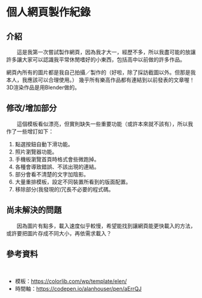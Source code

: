 # 個人網頁製作紀錄

## 介紹

&emsp;&emsp;這是我第一次嘗試製作網頁，因為我才大一，經歷不多，所以我盡可能的放讓許多讓大家可以認識我平常休閒嗜好的小東西，包括高中以前做的許多作品。

網頁內所有的圖片都是我自己拍攝／製作的（好啦，除了採訪截圖以外。但那是我本人，我應該可以合理使用。）
幾乎所有樂高作品都有連結到以前發表的文章喔！
3D渲染作品是用Blender做的。

## 修改/增加部分

&emsp;&emsp;這個模板看似漂亮，但實則缺失一些重要功能（或許本來就不該有），所以我作了一些增訂如下：

1. 點選按鈕自動下滑功能。
2. 照片瀏覽器功能。
3. 手機板瀏覽首頁時格式會些微跑掉。
4. 各種會導致錯誤、不該出現的連結。
5. 部分會看不清楚的文字加陰影。
6. 大量重排模板，設定不同裝置所看到的版面配置。
7. 移除部分(我發現的)冗長不必要的程式碼。

## 尚未解決的問題

&emsp;&emsp;因為圖片有點多，載入速度似乎較慢，希望能找到讓網頁能更快載入的方法，或許要把圖片存成不同大小，再依需求載入？

## 參考資料

&emsp;&emsp;

- 模板：https://colorlib.com/wp/template/elen/
- 時間軸：https://codepen.io/alanhouser/pen/aErrQJ
